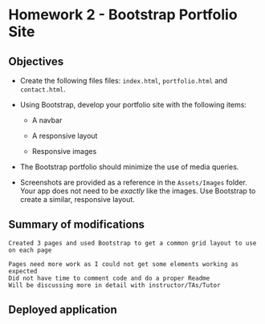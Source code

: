 Homework 2 - Bootstrap Portfolio Site
========================================

Objectives
-------------
  * Create the following files files: `index.html`, `portfolio.html` and `contact.html`.

* Using Bootstrap, develop your portfolio site with the following items:

   * A navbar

   * A responsive layout

   * Responsive images

* The Bootstrap portfolio should minimize the use of media queries.

* Screenshots are provided as a reference in the `Assets/Images` folder. Your app does not need to be _exactly_ like the images. Use Bootstrap to create a similar, responsive layout.


Summary of modifications
---------------------------
    Created 3 pages and used Bootstrap to get a common grid layout to use on each page

    Pages need more work as I could not get some elements working as expected
    Did not have time to comment code and do a proper Readme
    Will be discussing more in detail with instructor/TAs/Tutor

Deployed application
---------------------------
   